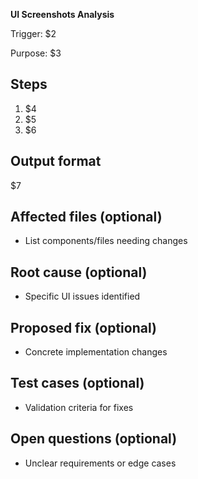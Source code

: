 <!-- $1=Title, $2=Trigger, $3=Purpose, $4=Step 1, $5=Step 2, $6=Step 3, $7=Output format -->
**UI Screenshots Analysis**

Trigger: $2

Purpose: $3

## Steps

1. $4
2. $5
3. $6

## Output format
$7

## Affected files (optional)
- List components/files needing changes

## Root cause (optional)
- Specific UI issues identified

## Proposed fix (optional)
- Concrete implementation changes

## Test cases (optional)
- Validation criteria for fixes

## Open questions (optional)
- Unclear requirements or edge cases
